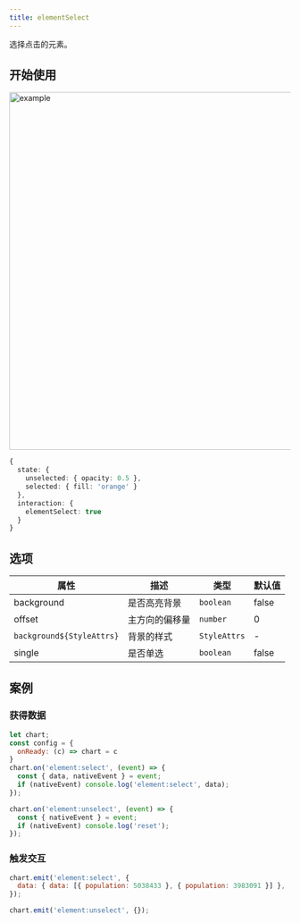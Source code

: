 ```yaml
---
title: elementSelect
---
```


选择点击的元素。

## 开始使用

<img alt="example" src="https://gw.alipayobjects.com/zos/raptor/1670298301906/element-select.gif" width="640">

```ts
{
  state: {
    unselected: { opacity: 0.5 },
    selected: { fill: 'orange' }
  },
  interaction: {
    elementSelect: true
  }
}
```

## 选项

| 属性                      | 描述           | 类型         | 默认值 |
| ------------------------- | -------------- | ------------ | ------ |
| background                | 是否高亮背景   | `boolean`    | false  |
| offset                    | 主方向的偏移量 | `number`     | 0      |
| `background${StyleAttrs}` | 背景的样式     | `StyleAttrs` | -      |
| single                    | 是否单选       | `boolean`    | false  |

## 案例

### 获得数据

```js
let chart;
const config = {
  onReady: (c) => chart = c
}
chart.on('element:select', (event) => {
  const { data, nativeEvent } = event;
  if (nativeEvent) console.log('element:select', data);
});

chart.on('element:unselect', (event) => {
  const { nativeEvent } = event;
  if (nativeEvent) console.log('reset');
});
```

### 触发交互

```js
chart.emit('element:select', {
  data: { data: [{ population: 5038433 }, { population: 3983091 }] },
});

chart.emit('element:unselect', {});
```
